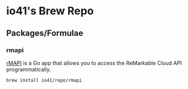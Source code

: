 # io41's Brew Repo

## Packages/Formulae

### rmapi

[rMAPI](https://github.com/ddvk/rmapi) is a Go app that allows you to access the ReMarkable Cloud API programmatically.

```bash
brew install io41/repo/rmapi
```


